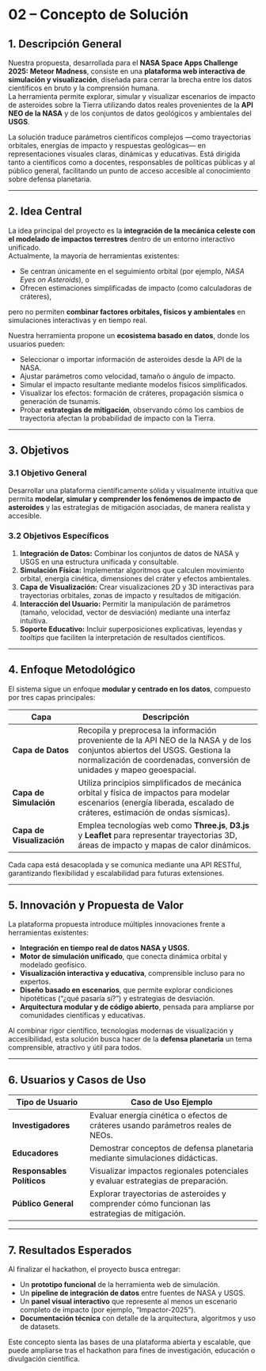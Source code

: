 # 02 – Concepto de Solución

## 1. Descripción General

Nuestra propuesta, desarrollada para el **NASA Space Apps Challenge 2025: Meteor Madness**, consiste en una **plataforma web interactiva de simulación y visualización**, diseñada para cerrar la brecha entre los datos científicos en bruto y la comprensión humana.  
La herramienta permite explorar, simular y visualizar escenarios de impacto de asteroides sobre la Tierra utilizando datos reales provenientes de la **API NEO de la NASA** y de los conjuntos de datos geológicos y ambientales del **USGS**.

La solución traduce parámetros científicos complejos —como trayectorias orbitales, energías de impacto y respuestas geológicas— en representaciones visuales claras, dinámicas y educativas. Está dirigida tanto a científicos como a docentes, responsables de políticas públicas y al público general, facilitando un punto de acceso accesible al conocimiento sobre defensa planetaria.

---

## 2. Idea Central

La idea principal del proyecto es la **integración de la mecánica celeste con el modelado de impactos terrestres** dentro de un entorno interactivo unificado.  
Actualmente, la mayoría de herramientas existentes:
- Se centran únicamente en el seguimiento orbital (por ejemplo, *NASA Eyes on Asteroids*), o  
- Ofrecen estimaciones simplificadas de impacto (como calculadoras de cráteres),  

pero no permiten **combinar factores orbitales, físicos y ambientales** en simulaciones interactivas y en tiempo real.

Nuestra herramienta propone un **ecosistema basado en datos**, donde los usuarios pueden:
- Seleccionar o importar información de asteroides desde la API de la NASA.  
- Ajustar parámetros como velocidad, tamaño o ángulo de impacto.  
- Simular el impacto resultante mediante modelos físicos simplificados.  
- Visualizar los efectos: formación de cráteres, propagación sísmica o generación de tsunamis.  
- Probar **estrategias de mitigación**, observando cómo los cambios de trayectoria afectan la probabilidad de impacto con la Tierra.

---

## 3. Objetivos

### 3.1 Objetivo General
Desarrollar una plataforma científicamente sólida y visualmente intuitiva que permita **modelar, simular y comprender los fenómenos de impacto de asteroides** y las estrategias de mitigación asociadas, de manera realista y accesible.

### 3.2 Objetivos Específicos
1. **Integración de Datos:** Combinar los conjuntos de datos de NASA y USGS en una estructura unificada y consultable.  
2. **Simulación Física:** Implementar algoritmos que calculen movimiento orbital, energía cinética, dimensiones del cráter y efectos ambientales.  
3. **Capa de Visualización:** Crear visualizaciones 2D y 3D interactivas para trayectorias orbitales, zonas de impacto y resultados de mitigación.  
4. **Interacción del Usuario:** Permitir la manipulación de parámetros (tamaño, velocidad, vector de desviación) mediante una interfaz intuitiva.  
5. **Soporte Educativo:** Incluir superposiciones explicativas, leyendas y *tooltips* que faciliten la interpretación de resultados científicos.

---

## 4. Enfoque Metodológico

El sistema sigue un enfoque **modular y centrado en los datos**, compuesto por tres capas principales:

| Capa | Descripción |
|------|--------------|
| **Capa de Datos** | Recopila y preprocesa la información proveniente de la API NEO de la NASA y de los conjuntos abiertos del USGS. Gestiona la normalización de coordenadas, conversión de unidades y mapeo geoespacial. |
| **Capa de Simulación** | Utiliza principios simplificados de mecánica orbital y física de impactos para modelar escenarios (energía liberada, escalado de cráteres, estimación de ondas sísmicas). |
| **Capa de Visualización** | Emplea tecnologías web como **Three.js**, **D3.js** y **Leaflet** para representar trayectorias 3D, áreas de impacto y mapas de calor dinámicos. |

Cada capa está desacoplada y se comunica mediante una API RESTful, garantizando flexibilidad y escalabilidad para futuras extensiones.

---

## 5. Innovación y Propuesta de Valor

La plataforma propuesta introduce múltiples innovaciones frente a herramientas existentes:

- **Integración en tiempo real de datos NASA y USGS.**  
- **Motor de simulación unificado**, que conecta dinámica orbital y modelado geofísico.  
- **Visualización interactiva y educativa**, comprensible incluso para no expertos.  
- **Diseño basado en escenarios**, que permite explorar condiciones hipotéticas (“¿qué pasaría si?”) y estrategias de desviación.  
- **Arquitectura modular y de código abierto**, pensada para ampliarse por comunidades científicas y educativas.

Al combinar rigor científico, tecnologías modernas de visualización y accesibilidad, esta solución busca hacer de la **defensa planetaria** un tema comprensible, atractivo y útil para todos.

---

## 6. Usuarios y Casos de Uso

| Tipo de Usuario | Caso de Uso Ejemplo |
|-----------------|---------------------|
| **Investigadores** | Evaluar energía cinética o efectos de cráteres usando parámetros reales de NEOs. |
| **Educadores** | Demostrar conceptos de defensa planetaria mediante simulaciones didácticas. |
| **Responsables Políticos** | Visualizar impactos regionales potenciales y evaluar estrategias de preparación. |
| **Público General** | Explorar trayectorias de asteroides y comprender cómo funcionan las estrategias de mitigación. |

---

## 7. Resultados Esperados

Al finalizar el hackathon, el proyecto busca entregar:
- Un **prototipo funcional** de la herramienta web de simulación.  
- Un **pipeline de integración de datos** entre fuentes de NASA y USGS.  
- Un **panel visual interactivo** que represente al menos un escenario completo de impacto (por ejemplo, “Impactor-2025”).  
- **Documentación técnica** con detalle de la arquitectura, algoritmos y uso de datasets.

Este concepto sienta las bases de una plataforma abierta y escalable, que puede ampliarse tras el hackathon para fines de investigación, educación o divulgación científica.

